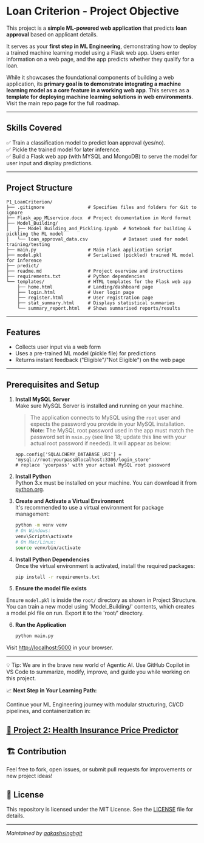 # Loan Criterion - Project Objective
This project is a **simple ML-powered web application** that predicts **loan approval** based on applicant details.

It serves as your **first step in ML Engineering**, demonstrating how to deploy a trained machine learning model using a Flask web app. Users enter information on a web page, and the app predicts whether they qualify for a loan.

While it showcases the foundational components of building a web application, its **primary goal is to demonstrate integrating a machine learning model as a core feature in a working web app**. This serves as a **template for deploying machine learning solutions in web environments**. Visit the main repo page for the full roadmap.

--- 
## Skills Covered

✅ Train a classification model to predict loan approval (yes/no).  
✅ Pickle the trained model for later inference.  
✅ Build a Flask web app (with MYSQL and MongoDB) to serve the model for user input and display predictions.

---
## Project Structure

```
P1_LoanCriterion/
├── .gitignore                # Specifies files and folders for Git to ignore
├── Flask_app_MLservice.docx  # Project documentation in Word format
├── Model_Building/        
│   ├── Model_Building_and_Pickling.ipynb  # Notebook for building & pickling the ML model
│   └── loan_approval_data.csv             # Dataset used for model training/testing
├── main.py                   # Main Flask application script
├── model.pkl                 # Serialised (pickled) trained ML model for inference
├── predict/                  
├── readme.md                 # Project overview and instructions
├── requirements.txt          # Python dependencies
└── templates/                # HTML templates for the Flask web app
    ├── home.html             # Landing/dashboard page
    ├── login.html            # User login page
    ├── register.html         # User registration page
    ├── stat_summary.html     # Displays statistical summaries
    └── summary_report.html   # Shows summarised reports/results
```

---

## Features

- Collects user input via a web form
- Uses a pre-trained ML model (pickle file) for predictions
- Returns instant feedback ("Eligible"/"Not Eligible") on the web page

---

## Prerequisites and Setup

1. **Install MySQL Server**  
   Make sure MySQL Server is installed and running on your machine.  
   > The application connects to MySQL using the `root` user and expects the password you provide in your MySQL installation.   
   > **Note:** The MySQL root password used in the app must match the password set in `main.py` (see line 18; update this line with your actual root password if needed).
   > It will appear as below:
   ```
   app.config['SQLALCHEMY_DATABASE_URI'] = 'mysql://root:yourpass@localhost:3306/login_store'
   # replace 'yourpass' with your actual MySQL root password
   ```

2. **Install Python**  
   Python 3.x must be installed on your machine. You can download it from [python.org](https://www.python.org/downloads/).

3. **Create and Activate a Virtual Environment**  
   It's recommended to use a virtual environment for package management:
   ```sh
   python -m venv venv
   # On Windows:
   venv\Scripts\activate
   # On Mac/Linux:
   source venv/bin/activate
   ```

4. **Install Python Dependencies**  
   Once the virtual environment is activated, install the required packages:
   ```sh
   pip install -r requirements.txt
   ```
5. **Ensure the model file exists**

Ensure `model.pkl` is inside the `root/` directory as shown in Project Structure.   
You can train a new model using 'Model_Building/' contents, which creates a model.pkl file on run. Export it to the 'root/' directory.

6. **Run the Application**  
   ```sh
   python main.py
   ```
Visit [http://localhost:5000](http://localhost:5000) in your browser.

---
💡 Tip: We are in the brave new world of Agentic AI. Use GitHub Copilot in VS Code to summarize, modify, improve, and guide you while working on this project.

📈 **Next Step in Your Learning Path:**

Continue your ML Engineering journey with modular structuring, CI/CD pipelines, and containerization in:

[🔗 Project 2: Health Insurance Price Predictor](https://github.com/aakashsinghgit/ML-Engineering-Projects/tree/main/Projects/P2_HealthInsurance_Price)
---
## 🏗️ Contribution

Feel free to fork, open issues, or submit pull requests for improvements or new project ideas!

## 📄 License

This repository is licensed under the MIT License. See the [LICENSE](LICENSE) file for details.

---
*Maintained by [aakashsinghgit](https://github.com/aakashsinghgit)*


